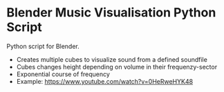 # Blender Music Visualisation Python Script
Python script for Blender. 
- Creates multiple cubes to visualize sound from a defined soundfile
- Cubes changes height depending on volume in their frequenzy-sector
- Exponential course of frequency
- Example: https://www.youtube.com/watch?v=0HeRweHYK48
